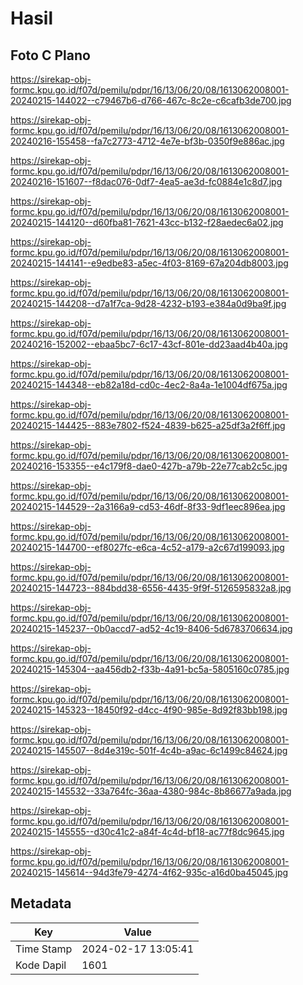 # Hasil

## Foto C Plano

https://sirekap-obj-formc.kpu.go.id/f07d/pemilu/pdpr/16/13/06/20/08/1613062008001-20240215-144022--c79467b6-d766-467c-8c2e-c6cafb3de700.jpg

https://sirekap-obj-formc.kpu.go.id/f07d/pemilu/pdpr/16/13/06/20/08/1613062008001-20240216-155458--fa7c2773-4712-4e7e-bf3b-0350f9e886ac.jpg

https://sirekap-obj-formc.kpu.go.id/f07d/pemilu/pdpr/16/13/06/20/08/1613062008001-20240216-151607--f8dac076-0df7-4ea5-ae3d-fc0884e1c8d7.jpg

https://sirekap-obj-formc.kpu.go.id/f07d/pemilu/pdpr/16/13/06/20/08/1613062008001-20240215-144120--d60fba81-7621-43cc-b132-f28aedec6a02.jpg

https://sirekap-obj-formc.kpu.go.id/f07d/pemilu/pdpr/16/13/06/20/08/1613062008001-20240215-144141--e9edbe83-a5ec-4f03-8169-67a204db8003.jpg

https://sirekap-obj-formc.kpu.go.id/f07d/pemilu/pdpr/16/13/06/20/08/1613062008001-20240215-144208--d7a1f7ca-9d28-4232-b193-e384a0d9ba9f.jpg

https://sirekap-obj-formc.kpu.go.id/f07d/pemilu/pdpr/16/13/06/20/08/1613062008001-20240216-152002--ebaa5bc7-6c17-43cf-801e-dd23aad4b40a.jpg

https://sirekap-obj-formc.kpu.go.id/f07d/pemilu/pdpr/16/13/06/20/08/1613062008001-20240215-144348--eb82a18d-cd0c-4ec2-8a4a-1e1004df675a.jpg

https://sirekap-obj-formc.kpu.go.id/f07d/pemilu/pdpr/16/13/06/20/08/1613062008001-20240215-144425--883e7802-f524-4839-b625-a25df3a2f6ff.jpg

https://sirekap-obj-formc.kpu.go.id/f07d/pemilu/pdpr/16/13/06/20/08/1613062008001-20240216-153355--e4c179f8-dae0-427b-a79b-22e77cab2c5c.jpg

https://sirekap-obj-formc.kpu.go.id/f07d/pemilu/pdpr/16/13/06/20/08/1613062008001-20240215-144529--2a3166a9-cd53-46df-8f33-9df1eec896ea.jpg

https://sirekap-obj-formc.kpu.go.id/f07d/pemilu/pdpr/16/13/06/20/08/1613062008001-20240215-144700--ef8027fc-e6ca-4c52-a179-a2c67d199093.jpg

https://sirekap-obj-formc.kpu.go.id/f07d/pemilu/pdpr/16/13/06/20/08/1613062008001-20240215-144723--884bdd38-6556-4435-9f9f-5126595832a8.jpg

https://sirekap-obj-formc.kpu.go.id/f07d/pemilu/pdpr/16/13/06/20/08/1613062008001-20240215-145237--0b0accd7-ad52-4c19-8406-5d6783706634.jpg

https://sirekap-obj-formc.kpu.go.id/f07d/pemilu/pdpr/16/13/06/20/08/1613062008001-20240215-145304--aa456db2-f33b-4a91-bc5a-5805160c0785.jpg

https://sirekap-obj-formc.kpu.go.id/f07d/pemilu/pdpr/16/13/06/20/08/1613062008001-20240215-145323--18450f92-d4cc-4f90-985e-8d92f83bb198.jpg

https://sirekap-obj-formc.kpu.go.id/f07d/pemilu/pdpr/16/13/06/20/08/1613062008001-20240215-145507--8d4e319c-501f-4c4b-a9ac-6c1499c84624.jpg

https://sirekap-obj-formc.kpu.go.id/f07d/pemilu/pdpr/16/13/06/20/08/1613062008001-20240215-145532--33a764fc-36aa-4380-984c-8b86677a9ada.jpg

https://sirekap-obj-formc.kpu.go.id/f07d/pemilu/pdpr/16/13/06/20/08/1613062008001-20240215-145555--d30c41c2-a84f-4c4d-bf18-ac77f8dc9645.jpg

https://sirekap-obj-formc.kpu.go.id/f07d/pemilu/pdpr/16/13/06/20/08/1613062008001-20240215-145614--94d3fe79-4274-4f62-935c-a16d0ba45045.jpg


## Metadata

| Key        | Value               |
| ---------- | ------------------- |
| Time Stamp | 2024-02-17 13:05:41 |
| Kode Dapil | 1601                |



